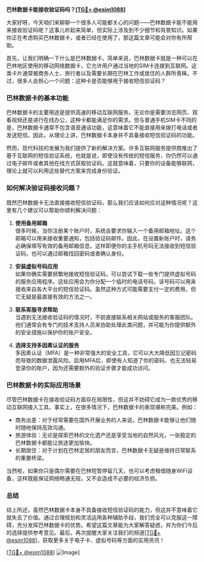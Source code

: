 **巴林数据卡能接收验证码吗？[[TG💪+ @esim1088](https://t.me/s/esim1088)]**

大家好呀，今天咱们来聊聊一个很多人可能都关心的问题——巴林数据卡能不能用来接收验证码呢？这事儿听起来简单，但实际上涉及到不少细节和背景知识。如果你正在考虑购买巴林数据卡，或者已经在使用了，那这篇文章可能会对你有所帮助。

首先，让我们明确一下什么是巴林数据卡。简单来说，巴林数据卡就是一种可以在巴林地区使用的移动网络数据卡，它允许用户通过当地的SIM卡连接到互联网。这类卡片通常被商务人士、旅行者以及需要长期在巴林工作或居住的人群所青睐。不过，很多人会担心一个问题：这种卡是否能够用于接收短信验证码？

### 巴林数据卡的基本功能

巴林数据卡的主要用途是提供高速的移动互联网服务。无论你是需要浏览网页、观看视频还是进行在线办公，这种卡都能满足你的需求。但与普通手机SIM卡不同的是，巴林数据卡通常不包含语音通话功能，这意味着它不能直接用来拨打电话或者发送短信。因此，从理论上讲，巴林数据卡本身并不具备接收短信验证码的功能。

然而，现代科技的发展为我们提供了新的解决方案。许多互联网服务提供商推出了基于互联网的短信验证系统，也就是说，即使没有传统的短信服务，你仍然可以通过电子邮件或者其他在线方式获取验证码。这就意味着，只要你的设备能够联网，理论上就可以利用这些替代方案来完成身份验证。

### 如何解决验证码接收问题？

既然巴林数据卡无法直接接收短信验证码，那么我们应该如何应对这种情况呢？这里有几个建议可以帮助你顺利解决问题：

1. **使用备用邮箱**  
   很多时候，当你注册某个账户时，系统会要求你输入一个备用邮箱地址。这个邮箱可以用来接收重要通知，包括验证码邮件。因此，在设置新账户时，请务必确保填写有效的备用邮箱信息。这样即便你的主手机号码无法接收到短信验证码，也可以通过邮箱找回密码或者确认身份。

2. **安装虚拟号码应用**  
   如果你确实需要频繁地接收短信验证码，可以尝试下载一些专门提供虚拟号码的服务应用程序。这些应用会为你分配一个临时的电话号码，该号码可以用来接收来自各大平台的短信验证码。虽然这种方式可能需要支付一定的费用，但它无疑是最直接有效的方法之一。

3. **联系客服寻求帮助**  
   当遇到无法接收验证码的情况时，不妨直接联系相关网站或服务的客服团队。他们通常会有专门的技术支持人员来协助处理此类问题，并可能为你提供额外的安全措施以保护你的账户安全。

4. **选择支持多因素认证的服务**  
   多因素认证（MFA）是一种非常强大的安全工具，它可以大大降低因忘记密码而导致的数据泄露风险。启用MFA后，即使有人知道了你的密码，也无法轻易登录你的账户，因为还需要额外的验证步骤才能成功访问。

### 巴林数据卡的实际应用场景

尽管巴林数据卡在接收验证码方面存在局限性，但这并不妨碍它成为一款优秀的移动互联网接入工具。事实上，在很多情况下，巴林数据卡的表现堪称完美。例如：

- 商务出差：对于经常需要在国外开展业务的人来说，巴林数据卡能够让他们随时随地保持高效沟通。
- 旅游体验：无论是探索巴林的文化遗产还是享受当地的自然风光，一张稳定的巴林数据卡都能让旅途更加愉快。
- 长期居住：对于计划在巴林定居的朋友而言，巴林数据卡无疑是维持日常联系的重要桥梁。

当然啦，如果你只是偶尔需要在巴林短暂停留几天，也可以考虑租借随身WiFi设备，这样既能保证网络畅通无阻，又不会造成不必要的经济负担。

### 总结

综上所述，虽然巴林数据卡本身不具备接收短信验证码的能力，但这并不意味着它就失去了价值。通过合理规划和灵活运用各种辅助手段，我们完全可以克服这一障碍，充分发挥巴林数据卡的优势。希望这篇文章能为大家解答疑惑，并为你们今后的选择提供参考意见。最后，再次提醒大家关注我们的频道[[TG💪+ @esim1088](https://t.me/s/esim1088)]，获取更多关于电子卡、虚拟号码等方面的实用资讯！

[[TG💪+ @esim1088](https://t.me/s/esim1088)] ![Image](https://i.postimg.cc/4NQfJmqS/Snipaste-2025-05-13-00-14-12.png)]
